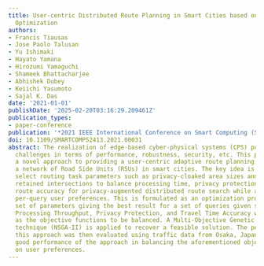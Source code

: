 ```yaml
---
title: User-centric Distributed Route Planning in Smart Cities based on Multi-objective
  Optimization
authors:
- Francis Tiausas
- Jose Paolo Talusan
- Yu Ishimaki
- Hayato Yamana
- Hirozumi Yamaguchi
- Shameek Bhattacharjee
- Abhishek Dubey
- Keiichi Yasumoto
- Sajal K. Das
date: '2021-01-01'
publishDate: '2025-02-20T03:16:29.209461Z'
publication_types:
- paper-conference
publication: '*2021 IEEE International Conference on Smart Computing (SMARTCOMP)*'
doi: 10.1109/SMARTCOMP52413.2021.00031
abstract: The realization of edge-based cyber-physical systems (CPS) poses important
  challenges in terms of performance, robustness, security, etc. This paper examines
  a novel approach to providing a user-centric adaptive route planning service over
  a network of Road Side Units (RSUs) in smart cities. The key idea is to adaptively
  select routing task parameters such as privacy-cloaked area sizes and number of
  retained intersections to balance processing time, privacy protection level, and
  route accuracy for privacy-augmented distributed route search while also handling
  per-query user preferences. This is formulated as an optimization problem with a
  set of parameters giving the best result for a set of queries given system constraints.
  Processing Throughput, Privacy Protection, and Travel Time Accuracy were developed
  as the objective functions to be balanced. A Multi-Objective Genetic Algorithm based
  technique (NSGA-II) is applied to recover a feasible solution. The performance of
  this approach was then evaluated using traffic data from Osaka, Japan. Results show
  good performance of the approach in balancing the aforementioned objectives based
  on user preferences.
---
```

